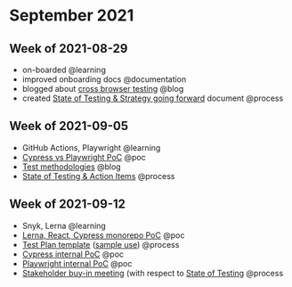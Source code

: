 # September 2021

## Week of 2021-08-29

- on-boarded @learning
- improved onboarding docs @documentation
- blogged about [cross browser testing](https://dev.to/muratkeremozcan/opinions-on-cross-browser-testing-in-modern-web-dev-35h5) @blog
- created [State of Testing & Strategy going forward](https://helloextend.atlassian.net/wiki/spaces/ENG/pages/1253736587/State+of+Testing+Strategy+going+forward+September+2021) document @process

## Week of 2021-09-05

- GitHub Actions, Playwright @learning
- [Cypress vs Playwright PoC](https://github.com/muratkeremozcan/playwright-vs-cypress) @poc
- [Test methodologies](https://dev.to/muratkeremozcan/mostly-incomplete-list-of-test-methodologies-52no) @blog
- [State of Testing & Action Items](https://helloextend.atlassian.net/wiki/spaces/ENG/pages/1253736587?atlOrigin=eyJpIjoiYWJlZGJiNzM2Y2FlNDBhMDg4ZDcwOTVkODVmYzgxYTUiLCJwIjoiY29uZmx1ZW5jZS1jaGF0cy1pbnQifQ) @process
  
## Week of 2021-09-12

- Snyk, Lerna @learning
- [Lerna, React, Cypress monorepo PoC](https://github.com/muratkeremozcan/lerna-react-ts-cypress) @poc
- [Test Plan template](https://helloextend.atlassian.net/wiki/pages/templates2/viewpagetemplate.action?entityId=1222606868&key=ENG) ([sample use](https://helloextend.atlassian.net/wiki/spaces/ENG/pages/1276608640/Offers+-+Orders+Integration)) @process
- [Cypress internal PoC](https://github.com/helloextend/client/pull/2198) @poc
- [Playwright internal PoC](https://github.com/helloextend/client/pull/2141) @poc
- [Stakeholder buy-in meeting](https://helloextend.atlassian.net/wiki/spaces/ENG/pages/1279524869/Stakeholder+buy-in+meeting+Sep+17th+2021) (with respect to [State of Testing](https://helloextend.atlassian.net/wiki/spaces/ENG/pages/1253736587/State+of+Testing+Strategy+going+forward+September+2021) @process
